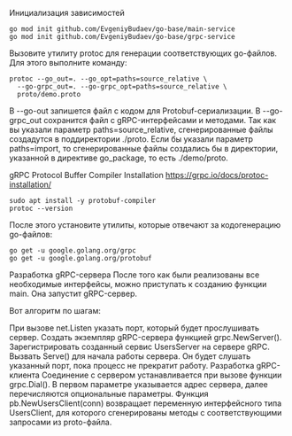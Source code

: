 Инициализация зависимостей

```
go mod init github.com/EvgeniyBudaev/go-base/main-service
go mod init github.com/EvgeniyBudaev/go-base/grpc-service
```

Вызовите утилиту protoc для генерации соответствующих go-файлов. Для этого выполните команду:
```
protoc --go_out=. --go_opt=paths=source_relative \
  --go-grpc_out=. --go-grpc_opt=paths=source_relative \
  proto/demo.proto
```

В --go-out запишется файл с кодом для Protobuf-сериализации. В --go-grpc_out сохранится файл с gRPC-интерфейсами и методами. Так как вы указали параметр paths=source_relative, сгенерированные файлы создадутся в поддиректории ./proto. Если бы указали параметр paths=import, то сгенерированные файлы создались бы в директории, указанной в директиве go_package, то есть ./demo/proto.

gRPC Protocol Buffer Compiler Installation https://grpc.io/docs/protoc-installation/
```
sudo apt install -y protobuf-compiler
protoc --version
```

После этого установите утилиты, которые отвечают за кодогенерацию go-файлов:
```
go get -u google.golang.org/grpc
go get -u google.golang.org/protobuf
```

Разработка gRPC-сервера После того как были реализованы все необходимые интерфейсы,
можно приступать к созданию функции main. Она запустит gRPC-сервер.

Вот алгоритм по шагам:

При вызове net.Listen указать порт, который будет прослушивать сервер.
Создать экземпляр gRPC-сервера функцией grpc.NewServer().
Зарегистрировать созданный сервис UsersServer на сервере gRPC.
Вызвать Serve() для начала работы сервера. Он будет слушать указанный порт, пока процесс не прекратит работу.
Разработка gRPC-клиента Соединение с сервером устанавливается при вызове функции grpc.Dial().
В первом параметре указывается адрес сервера, далее перечисляются опциональные параметры.
Функция pb.NewUsersClient(conn) возвращает переменную интерфейсного типа UsersClient,
для которого сгенерированы методы с соответствующими запросами из proto-файла.